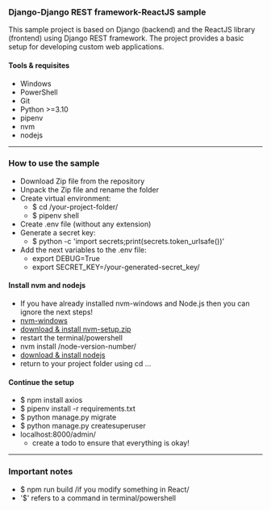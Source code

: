 ### Django-Django REST framework-ReactJS sample

This sample project is based on Django (backend) and the ReactJS library (frontend) using Django REST framework. The project provides a basic setup for developing custom web applications.

#### Tools & requisites
- Windows
- PowerShell
- Git
- Python >=3.10
- pipenv
- nvm
- nodejs

---

### How to use the sample
- Download Zip file from the repository
- Unpack the Zip file and rename the folder
- Create virtual environment: 
  - $ cd /your-project-folder/ 
  - $ pipenv shell
- Create .env file (without any extension)
- Generate a secret key: 
  - $ python -c 'import secrets;print(secrets.token_urlsafe())'
- Add the next variables to the .env file:
  - export DEBUG=True
  - export SECRET_KEY=/your-generated-secret_key/

#### Install nvm and nodejs
- If you have already installed nvm-windows and Node.js then you can ignore the next steps!
- [nvm-windows](https://github.com/coreybutler/nvm-windows#node-version-manager-nvm-for-windows)
- [download & install nvm-setup.zip](https://github.com/coreybutler/nvm-windows/releases)
- restart the terminal/powershell
- nvm install /node-version-number/
- [download & install nodejs](https://nodejs.org/en/download)
- return to your project folder using cd ...

#### Continue the setup
- $ npm install axios
- $ pipenv install -r requirements.txt
- $ python manage.py migrate
- $ python manage.py createsuperuser
- localhost:8000/admin/
  - create a todo to ensure that everything is okay!

***

### Important notes
- $ npm run build /if you modify something in React/
- '$' refers to a command in terminal/powershell